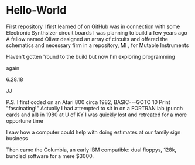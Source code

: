 # Hello-World
First repository
I first learned of on GitHub was in connection with some Electronic Synthsizer circuit boards I was planning to build a few years ago
A fellow named Oliver designed an array of circuits and offered the schematics and necessary firm in a repository, MI
, for Mutable Instruments



Haven't gotten 'round to the build
but now I'm exploring programming


again

6.28.18

JJ


P.S.
I first coded on an Atari 800 circa 1982, BASIC---GOTO 10 Print "fascinating!"
Actually I had attempted to sit in on a FORTRAN lab (punch cards and all) in 1980 at U of KY
I was quickly lost and retreated for a more opportune time

I saw how  a computer could help with doing estimates at our family sign business

Then came the Columbia, an early IBM compatible: dual floppys, 128k, bundled software
for a mere $3000.

